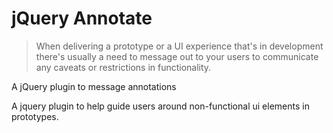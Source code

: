 jQuery Annotate
===================

> When delivering a prototype or a UI experience that's in development there's usually a need to message out to your users
> to communicate any caveats or restrictions in functionality.

A jQuery plugin to message annotations 

A jquery plugin to help guide users around non-functional ui elements in prototypes.

